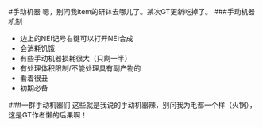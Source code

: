 #手动机器
嗯，别问我item的研钵去哪儿了。某次GT更新吃掉了。
###手动机器机制
 - 边上的NEI记号右键可以打开NEI合成
 - 会消耗饥饿
 - 有些手动机器损耗很大（只剩一半）
 - 有处理体积限制/不能处理具有副产物的
 - 看着很丑
 - 初期必备
 
###一群手动机器们
这些就是我说的手动机器辣，别问我为毛都一个样（火锅），这是GT作者懒的后果啊！